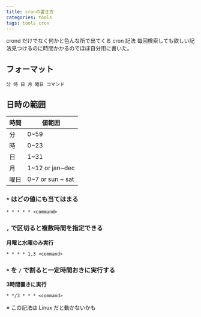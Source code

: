 ```yaml
---
title: cronの書き方
categories: tools
tags: tools cron
---
```

crond だけでなく何かと色んな所で出てくる cron 記法
毎回検索しても欲しい記法見つけるのに時間かかるのでほぼ自分用に書いた。

## フォーマット

```
分 時 日 月 曜日 コマンド
```

## 日時の範囲

|時間|値範囲|
|---|---|
|分|0~59|
|時|0~23|
|日|1~31|
|月|1~12 or jan~dec|
|曜日|0~7 or sun ~ sat|

###  `*` はどの値にも当てはまる
```
* * * * * <command>
```

### `,` で区切ると複数時間を指定できる

**月曜と水曜のみ実行**
```
* * * * 1,3 <command>
```

### `*` を `/` で割ると一定時間おきに実行する
**3時間置きに実行**
```
* */3 * * * <command>
```
※ この記法は Linux だと動かないかも
